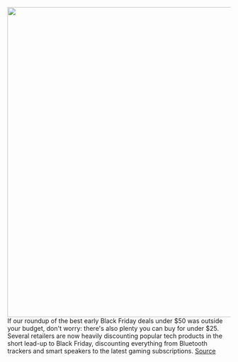 <img src='https://cdn.vox-cdn.com/thumbor/DwbUhhLnAN8HO6F940vrjEIN3-0=/0x0:2040x1360/1200x800/filters:focal(857x517:1183x843)/cdn.vox-cdn.com/uploads/chorus_image/image/70181958/dseifert_181011_3006_1141.0.jpg' width='700px' /><br/>
If our roundup of the best early Black Friday deals under $50 was outside your budget, don't worry: there's also plenty you can buy for under $25. Several retailers are now heavily discounting popular tech products in the short lead-up to Black Friday, discounting everything from Bluetooth trackers and smart speakers to the latest gaming subscriptions.
<a href='https://www.theverge.com/22796420/black-friday-2021-under-25-tech-deals-cheap-cyber-monday'> Source <a/>
